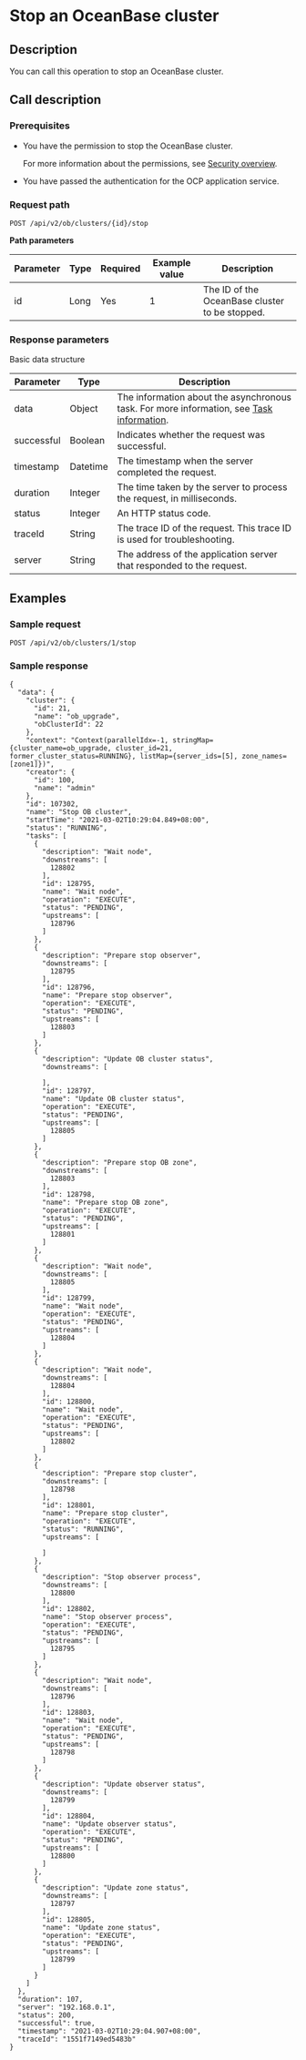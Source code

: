 Stop an OceanBase cluster 
==============================================



Description 
--------------------------------

You can call this operation to stop an OceanBase cluster.

Call description 
-------------------------------------

### Prerequisites 

* You have the permission to stop the OceanBase cluster. 

  For more information about the permissions, see [Security overview](../../6.user-guide-2/3.features/9.system-management-features-1/4.security-overview.md).
  

* You have passed the authentication for the OCP application service.

  




### Request path 

`POST /api/v2/ob/clusters/{id}/stop`

**Path parameters** 


| Parameter | Type | Required | Example value |                  Description                   |
|-----------|------|----------|---------------|------------------------------------------------|
| id        | Long | Yes      | 1             | The ID of the OceanBase cluster to be stopped. |



### Response parameters 

Basic data structure


| Parameter  |   Type   |                                                               Description                                                               |
|------------|----------|-----------------------------------------------------------------------------------------------------------------------------------------|
| data       | Object   | The information about the asynchronous task. For more information, see [Task information](../17.appendix-1/1.dag-information.md). |
| successful | Boolean  | Indicates whether the request was successful.                                                                                           |
| timestamp  | Datetime | The timestamp when the server completed the request.                                                                                    |
| duration   | Integer  | The time taken by the server to process the request, in milliseconds.                                                                   |
| status     | Integer  | An HTTP status code.                                                                                                                    |
| traceId    | String   | The trace ID of the request. This trace ID is used for troubleshooting.                                                                 |
| server     | String   | The address of the application server that responded to the request.                                                                    |



Examples 
-----------------------------

### Sample request 

`POST /api/v2/ob/clusters/1/stop`

### Sample response 

```unknow
{
  "data": {
    "cluster": {
      "id": 21,
      "name": "ob_upgrade",
      "obClusterId": 22
    },
    "context": "Context(parallelIdx=-1, stringMap={cluster_name=ob_upgrade, cluster_id=21, former_cluster_status=RUNNING}, listMap={server_ids=[5], zone_names=[zone1]})",
    "creator": {
      "id": 100,
      "name": "admin"
    },
    "id": 107302,
    "name": "Stop OB cluster",
    "startTime": "2021-03-02T10:29:04.849+08:00",
    "status": "RUNNING",
    "tasks": [
      {
        "description": "Wait node",
        "downstreams": [
          128802
        ],
        "id": 128795,
        "name": "Wait node",
        "operation": "EXECUTE",
        "status": "PENDING",
        "upstreams": [
          128796
        ]
      },
      {
        "description": "Prepare stop observer",
        "downstreams": [
          128795
        ],
        "id": 128796,
        "name": "Prepare stop observer",
        "operation": "EXECUTE",
        "status": "PENDING",
        "upstreams": [
          128803
        ]
      },
      {
        "description": "Update OB cluster status",
        "downstreams": [
          
        ],
        "id": 128797,
        "name": "Update OB cluster status",
        "operation": "EXECUTE",
        "status": "PENDING",
        "upstreams": [
          128805
        ]
      },
      {
        "description": "Prepare stop OB zone",
        "downstreams": [
          128803
        ],
        "id": 128798,
        "name": "Prepare stop OB zone",
        "operation": "EXECUTE",
        "status": "PENDING",
        "upstreams": [
          128801
        ]
      },
      {
        "description": "Wait node",
        "downstreams": [
          128805
        ],
        "id": 128799,
        "name": "Wait node",
        "operation": "EXECUTE",
        "status": "PENDING",
        "upstreams": [
          128804
        ]
      },
      {
        "description": "Wait node",
        "downstreams": [
          128804
        ],
        "id": 128800,
        "name": "Wait node",
        "operation": "EXECUTE",
        "status": "PENDING",
        "upstreams": [
          128802
        ]
      },
      {
        "description": "Prepare stop cluster",
        "downstreams": [
          128798
        ],
        "id": 128801,
        "name": "Prepare stop cluster",
        "operation": "EXECUTE",
        "status": "RUNNING",
        "upstreams": [
          
        ]
      },
      {
        "description": "Stop observer process",
        "downstreams": [
          128800
        ],
        "id": 128802,
        "name": "Stop observer process",
        "operation": "EXECUTE",
        "status": "PENDING",
        "upstreams": [
          128795
        ]
      },
      {
        "description": "Wait node",
        "downstreams": [
          128796
        ],
        "id": 128803,
        "name": "Wait node",
        "operation": "EXECUTE",
        "status": "PENDING",
        "upstreams": [
          128798
        ]
      },
      {
        "description": "Update observer status",
        "downstreams": [
          128799
        ],
        "id": 128804,
        "name": "Update observer status",
        "operation": "EXECUTE",
        "status": "PENDING",
        "upstreams": [
          128800
        ]
      },
      {
        "description": "Update zone status",
        "downstreams": [
          128797
        ],
        "id": 128805,
        "name": "Update zone status",
        "operation": "EXECUTE",
        "status": "PENDING",
        "upstreams": [
          128799
        ]
      }
    ]
  },
  "duration": 107,
  "server": "192.168.0.1",
  "status": 200,
  "successful": true,
  "timestamp": "2021-03-02T10:29:04.907+08:00",
  "traceId": "1551f7149ed5483b"
}
```


